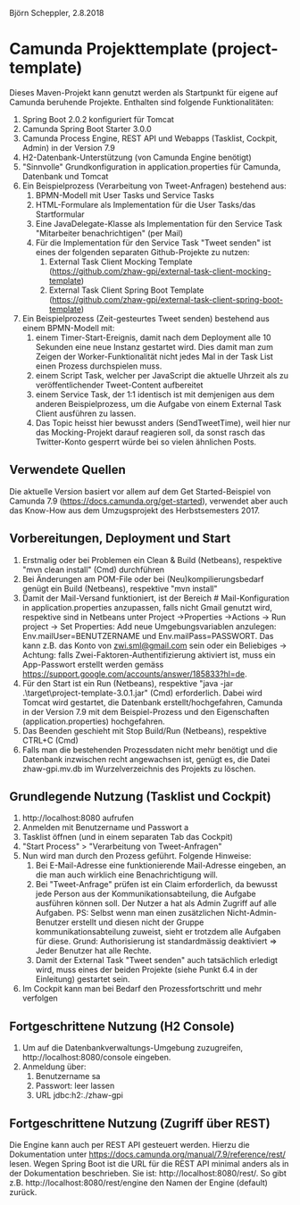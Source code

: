 Björn Scheppler, 2.8.2018

# Camunda Projekttemplate (project-template)
Dieses Maven-Projekt kann genutzt werden als Startpunkt für eigene auf Camunda beruhende Projekte. Enthalten sind folgende Funktionalitäten:
1. Spring Boot 2.0.2 konfiguriert für Tomcat
2. Camunda Spring Boot Starter 3.0.0
3. Camunda Process Engine, REST API und Webapps (Tasklist, Cockpit, Admin) in der Version 7.9
4. H2-Datenbank-Unterstützung (von Camunda Engine benötigt)
5. "Sinnvolle" Grundkonfiguration in application.properties für Camunda, Datenbank und Tomcat
6. Ein Beispielprozess (Verarbeitung von Tweet-Anfragen) bestehend aus:
    1. BPMN-Modell mit User Tasks und Service Tasks
    2. HTML-Formulare als Implementation für die User Tasks/das Startformular
    3. Eine JavaDelegate-Klasse als Implementation für den Service Task "Mitarbeiter benachrichtigen" (per Mail)
    4. Für die Implementation für den Service Task "Tweet senden" ist eines der folgenden separaten Github-Projekte zu nutzen:
        1. External Task Client Mocking Template (https://github.com/zhaw-gpi/external-task-client-mocking-template)
        2. External Task Client Spring Boot Template (https://github.com/zhaw-gpi/external-task-client-spring-boot-template)
7. Ein Beispielprozess (Zeit-gesteurtes Tweet senden) bestehend aus einem BPMN-Modell mit:
    1. einem Timer-Start-Ereignis, damit nach dem Deployment alle 10 Sekunden eine neue Instanz gestartet wird. Dies damit man zum Zeigen der Worker-Funktionalität nicht jedes Mal in der Task List einen Prozess durchspielen muss.
    2. einem Script Task, welcher per JavaScript die aktuelle Uhrzeit als zu veröffentlichender Tweet-Content aufbereitet
    3. einem Service Task, der 1:1 identisch ist mit demjenigen aus dem anderen Beispielprozess, um die Aufgabe von einem External Task Client ausführen zu lassen.
    4. Das Topic heisst hier bewusst anders (SendTweetTime), weil hier nur das Mocking-Projekt darauf reagieren soll, da sonst rasch das Twitter-Konto gesperrt würde bei so vielen ähnlichen Posts.

## Verwendete Quellen
Die aktuelle Version basiert vor allem auf dem Get Started-Beispiel von Camunda 7.9 (https://docs.camunda.org/get-started), verwendet aber auch das Know-How aus dem Umzugsprojekt des Herbstsemesters 2017.

## Vorbereitungen, Deployment und Start
1. Erstmalig oder bei Problemen ein Clean & Build (Netbeans), respektive "mvn clean install" (Cmd) durchführen
2. Bei Änderungen am POM-File oder bei (Neu)kompilierungsbedarf genügt ein Build (Netbeans), respektive "mvn install"
3. Damit der Mail-Versand funktioniert, ist der Bereich # Mail-Konfiguration in application.properties anzupassen, falls nicht Gmail genutzt wird, respektive sind in Netbeans unter Project ->Properties ->Actions -> Run project -> Set Properties: Add neue Umgebungsvariablen anzulegen: Env.mailUser=BENUTZERNAME und Env.mailPass=PASSWORT. Das kann z.B. das Konto von zwi.sml@gmail.com sein oder ein Beliebiges -> Achtung: falls Zwei-Faktoren-Authentifizierung aktiviert ist, muss ein App-Passwort erstellt werden gemäss https://support.google.com/accounts/answer/185833?hl=de.
4. Für den Start ist ein Run (Netbeans), respektive "java -jar .\target\project-template-3.0.1.jar" (Cmd) erforderlich. Dabei wird Tomcat wird gestartet, die Datenbank erstellt/hochgefahren, Camunda in der Version 7.9 mit dem Beispiel-Prozess und den Eigenschaften (application.properties) hochgefahren.
5. Das Beenden geschieht mit Stop Build/Run (Netbeans), respektive CTRL+C (Cmd)
6. Falls man die bestehenden Prozessdaten nicht mehr benötigt und die Datenbank inzwischen recht angewachsen ist, genügt es, die Datei zhaw-gpi.mv.db im Wurzelverzeichnis des Projekts zu löschen.

## Grundlegende Nutzung (Tasklist und Cockpit)
1. http://localhost:8080 aufrufen
2. Anmelden mit Benutzername und Passwort a
3. Tasklist öffnen (und in einem separaten Tab das Cockpit)
4. "Start Process" > "Verarbeitung von Tweet-Anfragen"
5. Nun wird man durch den Prozess geführt. Folgende Hinweise:
    1. Bei E-Mail-Adresse eine funktionierende Mail-Adresse eingeben, an die man auch wirklich eine Benachrichtigung will.
    2. Bei "Tweet-Anfrage" prüfen ist ein Claim erforderlich, da bewusst jede Person aus der Kommunikationsabteilung, die Aufgabe ausführen können soll. Der Nutzer a hat als Admin Zugriff auf alle Aufgaben. PS: Selbst wenn man einen zusätzlichen Nicht-Admin-Benutzer erstellt und diesen nicht der Gruppe kommunikationsabteilung zuweist, sieht er trotzdem alle Aufgaben für diese. Grund: Authorisierung ist standardmässig deaktiviert => Jeder Benutzer hat alle Rechte.
    3. Damit der External Task "Tweet senden" auch tatsächlich erledigt wird, muss eines der beiden Projekte (siehe Punkt 6.4 in der Einleitung) gestartet sein.
6. Im Cockpit kann man bei Bedarf den Prozessfortschritt und mehr verfolgen

## Fortgeschrittene Nutzung (H2 Console)
1. Um auf die Datenbankverwaltungs-Umgebung zuzugreifen, http://localhost:8080/console eingeben.
2. Anmeldung über:
    1. Benutzername sa
    2. Passwort: leer lassen
    3. URL jdbc:h2:./zhaw-gpi

## Fortgeschrittene Nutzung (Zugriff über REST)
Die Engine kann auch per REST API gesteuert werden. Hierzu die Dokumentation unter https://docs.camunda.org/manual/7.9/reference/rest/ lesen. Wegen Spring Boot ist die URL für die REST API minimal anders als in der Dokumentation beschrieben. Sie ist: http://localhost:8080/rest/. So gibt z.B. http://localhost:8080/rest/engine den Namen der Engine (default) zurück.